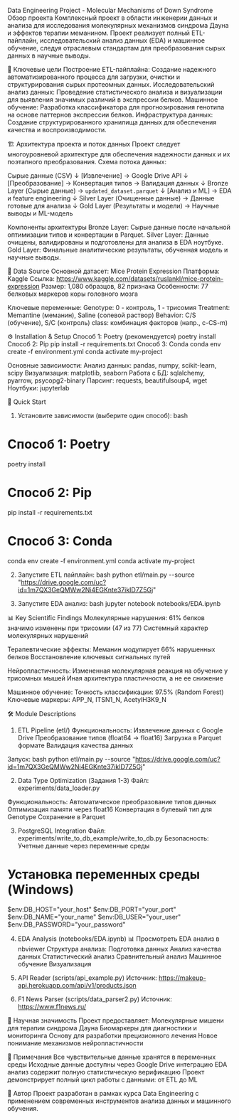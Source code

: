 Data Engineering Project - Molecular Mechanisms of Down Syndrome
Обзор проекта
Комплексный проект в области инженерии данных и анализа для исследования молекулярных механизмов синдрома Дауна и эффектов терапии меманином. Проект реализует полный ETL-пайплайн, исследовательский анализ данных (EDA) и машинное обучение, следуя отраслевым стандартам для преобразования сырых данных в научные выводы.

🎯 Ключевые цели
Построение ETL-пайплайна: Создание надежного автоматизированного процесса для загрузки, очистки и структурирования сырых протеомных данных.
Исследовательский анализ данных: Проведение статистического анализа и визуализации для выявления значимых различий в экспрессии белков.
Машинное обучение: Разработка классификатора для прогнозирования генотипа на основе паттернов экспрессии белков.
Инфраструктура данных: Создание структурированного хранилища данных для обеспечения качества и воспроизводимости.

🏗️ Архитектура проекта и поток данных
Проект следует многоуровневой архитектуре для обеспечения надежности данных и их поэтапного преобразования.
Схема потока данных:

Сырые данные (CSV)
        ↓
[Извлечение] → Google Drive API
        ↓
[Преобразование] → Конвертация типов → Валидация данных
        ↓
Bronze Layer (Сырые данные) → `updated_dataset.parquet`
        ↓
[Анализ и ML] → EDA и feature engineering
        ↓
Silver Layer (Очищенные данные) → Данные готовые для анализа
        ↓
Gold Layer (Результаты и модели) → Научные выводы и ML-модель

Компоненты архитектуры
Bronze Layer: Сырые данные после начальной оптимизации типов и конвертации в Parquet.
Silver Layer: Данные очищены, валидированы и подготовлены для анализа в EDA ноутбуке.
Gold Layer: Финальные аналитические результаты, обученная модель и научные выводы.

🧬 Data Source
Основной датасет: Mice Protein Expression
Платформа: Kaggle
Ссылка: https://www.kaggle.com/datasets/ruslankl/mice-protein-expression
Размер: 1,080 образцов, 82 признака
Особенности: 77 белковых маркеров коры головного мозга

Ключевые переменные:
Genotype: 0 - контроль, 1 - трисомия
Treatment: Memantine (меманин), Saline (солевой раствор)
Behavior: C/S (обучение), S/C (контроль)
class: комбинация факторов (напр., c-CS-m)

⚙️ Installation & Setup
Способ 1: Poetry (рекомендуется)
poetry install
Способ 2: Pip
pip install -r requirements.txt
Способ 3: Conda
conda env create -f environment.yml
conda activate my-project

Основные зависимости:
Анализ данных: pandas, numpy, scikit-learn, scipy
Визуализация: matplotlib, seaborn
Работа с БД: sqlalchemy, pyarrow, psycopg2-binary
Парсинг: requests, beautifulsoup4, wget
Ноутбуки: jupyterlab

🚀 Quick Start
1. Установите зависимости (выберите один способ):
bash
# Способ 1: Poetry
poetry install
# Способ 2: Pip  
pip install -r requirements.txt
# Способ 3: Conda
conda env create -f environment.yml
conda activate my-project

2. Запустите ETL пайплайн:
bash
python etl/main.py --source "https://drive.google.com/uc?id=1m7QX3GeQMWw2Ni4EGKnte37ikID7Z5Gj"

3. Запустите EDA анализ: 
bash
jupyter notebook notebooks/EDA.ipynb

📊 Key Scientific Findings
Молекулярные нарушения:
61% белков значимо изменены при трисомии (47 из 77)
Системный характер молекулярных нарушений

Терапевтические эффекты:
Меманин модулирует 66% нарушенных белков
Восстановление ключевых сигнальных путей

Нейропластичность:
Измененная молекулярная реакция на обучение у трисомных мышей
Иная архитектура пластичности, а не ее снижение

Машинное обучение:
Точность классификации: 97.5% (Random Forest)
Ключевые маркеры: APP_N, ITSN1_N, AcetylH3K9_N

🛠️ Module Descriptions
1. ETL Pipeline (etl/)
Функциональность:
Извлечение данных с Google Drive
Преобразование типов (float64 → float16)
Загрузка в Parquet формате
Валидация качества данных

Запуск:
bash
python etl/main.py --source "https://drive.google.com/uc?id=1m7QX3GeQMWw2Ni4EGKnte37ikID7Z5Gj"

2. Data Type Optimization (Задания 1-3)
Файл: experiments/data_loader.py

Функциональность:
Автоматическое преобразование типов данных
Оптимизация памяти через float16
Конвертация в булевый тип для Genotype
Сохранение в Parquet

3. PostgreSQL Integration
Файл: experiments/write_to_db_example/write_to_db.py
Безопасность: Учетные данные через переменные среды

# Установка переменных среды (Windows)
$env:DB_HOST="your_host"
$env:DB_PORT="your_port"
$env:DB_NAME="your_name"
$env:DB_USER="your_user"
$env:DB_PASSWORD="your_password"

4. EDA Analysis (notebooks/EDA.ipynb)
📊 Просмотреть EDA анализ в nbviewer
Структура анализа:
Подготовка данных
Анализ качества данных
Статистический анализ
Сравнительный анализ
Машинное обучение
Визуализация

5. API Reader (scripts/api_example.py)
Источник: https://makeup-api.herokuapp.com/api/v1/products.json

6. F1 News Parser (scripts/data_parser2.py)
Источник: https://www.f1news.ru/

🔬 Научная значимость
Проект предоставляет:
Молекулярные мишени для терапии синдрома Дауна
Биомаркеры для диагностики и мониторинга
Основу для разработки прецизионного лечения
Новое понимание механизмов нейропластичности

📝 Примечания
Все чувствительные данные хранятся в переменных среды
Исходные данные доступны через Google Drive интеграцию
EDA анализ содержит полную статистическую верификацию
Проект демонстрирует полный цикл работы с данными: от ETL до ML

👥 Автор
Проект разработан в рамках курса Data Engineering с применением современных инструментов анализа данных и машинного обучения.